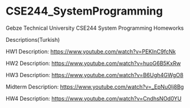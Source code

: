 # CSE244_SystemProgramming
Gebze Technical University CSE244 System Programming Homeworks

Descriptions(Turkish)

HW1 Description: https://www.youtube.com/watch?v=PEKInC9fcNk

HW2 Description: https://www.youtube.com/watch?v=huoG6B5KxRw

HW3 Description: https://www.youtube.com/watch?v=B6Ugh4GWgO8

Midterm Description: https://www.youtube.com/watch?v=_EpNu0lj8Bg

HW4 Description: https://www.youtube.com/watch?v=CndhsNOd0YU
